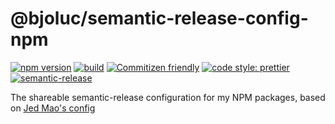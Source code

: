# @bjoluc/semantic-release-config-npm

[![npm version](https://badge.fury.io/js/@bjoluc/semantic-release-config-npm.svg)](https://www.npmjs.com/package/@bjoluc/semantic-release-config-npm)
[![build](https://github.com/bjoluc/semantic-release-config-npm/workflows/build/badge.svg)](https://github.com/bjoluc/semantic-release-config-npm/actions)
[![Commitizen friendly](https://img.shields.io/badge/commitizen-friendly-brightgreen.svg)](http://commitizen.github.io/cz-cli/)
[![code style: prettier](https://img.shields.io/badge/code_style-prettier-ff69b4.svg)](https://github.com/prettier/prettier)
[![semantic-release](https://img.shields.io/badge/%20%20%F0%9F%93%A6%F0%9F%9A%80-semantic--release-e10079.svg)](https://github.com/semantic-release/semantic-release)

The shareable semantic-release configuration for my NPM packages, based on [Jed Mao's config](https://github.com/jedmao/semantic-release-npm-github-config)
